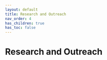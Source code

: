 ```yaml
---
layout: default
title: Research and Outreach
nav_order: 4
has_children: true
has_toc: false
---
```


# Research and Outreach
